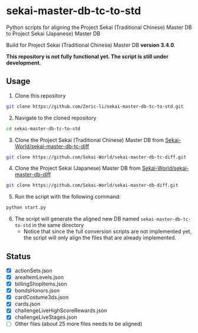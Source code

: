 # sekai-master-db-tc-to-std

Python scripts for aligning the Project Sekai (Traditional Chinese) Master DB to Project Sekai (Japanese) Master DB

Build for Project Sekai (Traditional Chinese) Master DB **version 3.4.0**.

**This repository is not fully functional yet. The script is still under development.**

## Usage

1. Clone this repository
```bash
git clone https://github.com/Zeric-li/sekai-master-db-tc-to-std.git
```
2. Navigate to the cloned repository
```bash
cd sekai-master-db-tc-to-std
```
3. Clone the Project Sekai (Traditional Chinese) Master DB from [Sekai-World/sekai-master-db-tc-diff](https://github.com/Sekai-World/sekai-master-db-tc-diff)
```bash 
git clone https://github.com/Sekai-World/sekai-master-db-tc-diff.git
```
4. Clone the Project Sekai (Japanese) Master DB from [Sekai-World/sekai-master-db-diff](https://github.com/Sekai-World/sekai-master-db-diff)
```bash 
git clone https://github.com/Sekai-World/sekai-master-db-diff.git
```
5. Run the script with the following command:
```bash
python start.py
```
6. The script will generate the aligned new DB named `sekai-master-db-tc-to-std` in the same directory
   - Notice that since the full conversion scripts are not implemented yet, the script will only align the files that are already implemented.

## Status

- [x] actionSets.json
- [x] areaItemLevels.json
- [x] billingShopItems.json
- [x] bondsHonors.json
- [x] cardCostume3ds.json
- [x] cards.json
- [x] challengeLiveHighScoreRewards.json
- [x] challengeLiveStages.json
- [ ] Other files (about 25 more files needs to be aligned)
